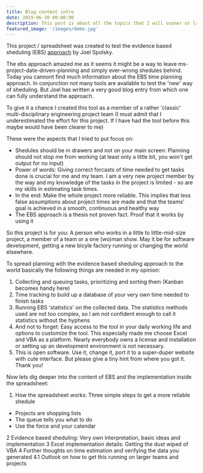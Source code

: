```yaml
---
title: Blog content intro
date: 2019-06-30 00:00:00
description: This post is about all the topics that I will sooner or later cover with short articles in this blog. 
featured_image: '/images/demo.jpg'
---
```


This project / spreadsheet was created to test the evidence based sheduling (EBS) <a href="https://www.joelonsoftware.com/2007/10/26/evidence-based-scheduling/">approach</a> by Joel Spolsky.


The ebs approach amazed me as it seems it might be a way to leave  ms-project-date-driven-planning and simply
ever-wrong shedules behind.
Today you cannont find much information about the EBS time planning approach. In conjunction not many tools are
available to test the 'new' way of sheduling. But Joel has written a very good blog entry from which one can fully understand the approach.

To give it a chance I created this tool as a member of a rather 'classic' multi-disciplinary engineering project team
(I must admit that I underestimated the effort for this project. If I have had the tool before this maybe would have been 
clearer to me)

These were the aspects that I tried to put focus on:
* Shedules should be in drawers and not on your main screen: Planning should not stop me from working (at least only a little bit, you won't get output for no input)
* Power of words: Giving correct forcasts of time needed to get tasks done is crucial for me and my team. I am a very new 
project member by the way and my knowledge of the tasks in the project is limited - so are my skills in estimating task times.
* In the end: Make the whole project more reliable. This implies that less false assumptions about project times are made
and that the teams' goal is achieved in a smooth, continuous and healthy way
* The EBS approach is a thesis not proven fact. Proof that it works by using it

So this project is for you: A person who works in a little to little-mid-size project, a member of a team or a one (wo)man show.
May it be for software development, getting a new bicyle factory running or changing the world elsewhere.

To spread planning with the evidence based sheduling approach to the world basically the following things are needed in my opinion:
1. Collecting and queuing tasks, prioritizing and sorting them (Kanban becomes handy here)
2. Time tracking to build up a database of your very own time needed to finish tasks
3. Running EBS 'statistics' on the collected data. The statistics methods used are not too complex, so I am not confident enough
to call it statistics without the hyphens
4. And not to forget: Easy access to the tool in your daily working life and options to customize the tool. This especially made me choose Excel and VBA as a platform.
Nearly everybody owns a license and installation or setting up an development environment is not necessary.
5. This is open software. Use it, change it, port it to a super-duper website with cute interface. But please give a tiny hint from where you got it. Thank you! 

Now lets dig deeper into the content of EBS and the implementation inside the spreadsheet:

1. How the spreadsheet works: Three simple steps to get a more reliable shedule
* Projects are shopping lists
* The queue tells you what to do
* Use the force and your calendar

2	Evidence based sheduling: Very own interpretation, basic ideas and implementation
3 Excel implementation details: Getting the dust wiped of VBA
4 Further thoughts on time estimation and verifying the data you generated
4.1 Outlook on how to get this running on larger teams and projects